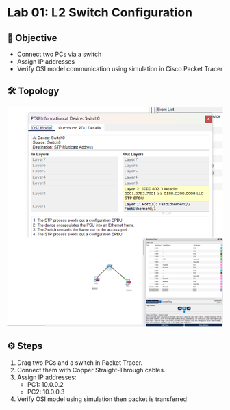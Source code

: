 # Lab 01: L2 Switch Configuration

## 🎯 Objective
- Connect two PCs via a switch
- Assign IP addresses
- Verify OSI model communication using simulation in Cisco Packet Tracer

## 🛠 Topology
![Topology Diagram](1.png)
![Topology Diagram](2.png)

## ⚙️ Steps
1. Drag two PCs and a switch in Packet Tracer.
2. Connect them with Copper Straight-Through cables.
3. Assign IP addresses:
   - PC1: 10.0.0.2
   - PC2: 10.0.0.3
4. Verify OSI model using simulation then packet is transferred
